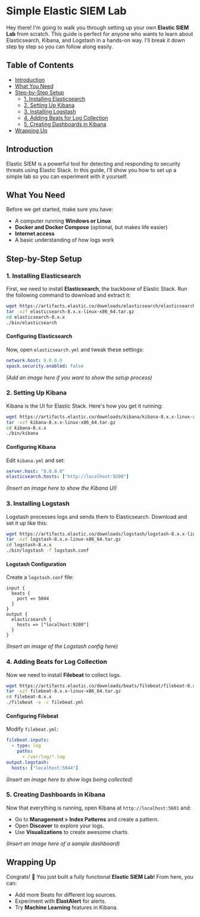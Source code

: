 # Simple Elastic SIEM Lab

Hey there! I'm going to walk you through setting up your own **Elastic SIEM Lab** from scratch. This guide is perfect for anyone who wants to learn about Elasticsearch, Kibana, and Logstash in a hands-on way. I'll break it down step by step so you can follow along easily.

## Table of Contents
- [Introduction](#introduction)
- [What You Need](#what-you-need)
- [Step-by-Step Setup](#step-by-step-setup)
  - [1. Installing Elasticsearch](#1-installing-elasticsearch)
  - [2. Setting Up Kibana](#2-setting-up-kibana)
  - [3. Installing Logstash](#3-installing-logstash)
  - [4. Adding Beats for Log Collection](#4-adding-beats-for-log-collection)
  - [5. Creating Dashboards in Kibana](#5-creating-dashboards-in-kibana)
- [Wrapping Up](#wrapping-up)

## Introduction
Elastic SIEM is a powerful tool for detecting and responding to security threats using Elastic Stack. In this guide, I’ll show you how to set up a simple lab so you can experiment with it yourself.

## What You Need
Before we get started, make sure you have:
- A computer running **Windows or Linux**
- **Docker and Docker Compose** (optional, but makes life easier)
- **Internet access**
- A basic understanding of how logs work

## Step-by-Step Setup

### 1. Installing Elasticsearch
First, we need to install **Elasticsearch**, the backbone of Elastic Stack. Run the following command to download and extract it:

```bash
wget https://artifacts.elastic.co/downloads/elasticsearch/elasticsearch-8.x.x-linux-x86_64.tar.gz
tar -xzf elasticsearch-8.x.x-linux-x86_64.tar.gz
cd elasticsearch-8.x.x
./bin/elasticsearch
```

#### Configuring Elasticsearch
Now, open `elasticsearch.yml` and tweak these settings:

```yaml
network.host: 0.0.0.0
xpack.security.enabled: false
```

_(Add an image here if you want to show the setup process)_

### 2. Setting Up Kibana
Kibana is the UI for Elastic Stack. Here's how you get it running:

```bash
wget https://artifacts.elastic.co/downloads/kibana/kibana-8.x.x-linux-x86_64.tar.gz
tar -xzf kibana-8.x.x-linux-x86_64.tar.gz
cd kibana-8.x.x
./bin/kibana
```

#### Configuring Kibana
Edit `kibana.yml` and set:

```yaml
server.host: "0.0.0.0"
elasticsearch.hosts: ["http://localhost:9200"]
```

_(Insert an image here to show the Kibana UI)_

### 3. Installing Logstash
Logstash processes logs and sends them to Elasticsearch. Download and set it up like this:

```bash
wget https://artifacts.elastic.co/downloads/logstash/logstash-8.x.x-linux-x86_64.tar.gz
tar -xzf logstash-8.x.x-linux-x86_64.tar.gz
cd logstash-8.x.x
./bin/logstash -f logstash.conf
```

#### Logstash Configuration
Create a `logstash.conf` file:

```plaintext
input {
  beats {
    port => 5044
  }
}
output {
  elasticsearch {
    hosts => ["localhost:9200"]
  }
}
```

_(Insert an image of the Logstash config here)_

### 4. Adding Beats for Log Collection
Now we need to install **Filebeat** to collect logs.

```bash
wget https://artifacts.elastic.co/downloads/beats/filebeat/filebeat-8.x.x-linux-x86_64.tar.gz
tar -xzf filebeat-8.x.x-linux-x86_64.tar.gz
cd filebeat-8.x.x
./filebeat -e -c filebeat.yml
```

#### Configuring Filebeat
Modify `filebeat.yml`:
```yaml
filebeat.inputs:
  - type: log
    paths:
      - /var/log/*.log
output.logstash:
  hosts: ["localhost:5044"]
```

_(Insert an image here to show logs being collected)_

### 5. Creating Dashboards in Kibana
Now that everything is running, open Kibana at `http://localhost:5601` and:

- Go to **Management > Index Patterns** and create a pattern.
- Open **Discover** to explore your logs.
- Use **Visualizations** to create awesome charts.

_(Insert an image here of a sample dashboard)_

## Wrapping Up
Congrats! 🎉 You just built a fully functional **Elastic SIEM Lab**! From here, you can:
- Add more Beats for different log sources.
- Experiment with **ElastAlert** for alerts.
- Try **Machine Learning** features in Kibana.


